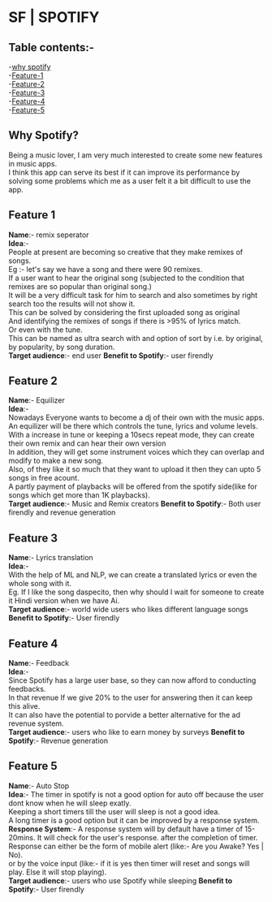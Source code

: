 # SF | SPOTIFY

## Table contents:-
-[why spotify](#why-spotify) \
-[Feature-1](#feature-1) \
-[Feature-2](#feature-2) \
-[Feature-3](#feature-3) \
-[Feature-4](#feature-4) \
-[Feature-5](#feature-5)

## Why Spotify?
Being a music lover, I am very much interested to create some new features in music apps. \
I think this app can serve its best if it can improve its performance by solving some problems which me as a user felt it a bit difficult to use the app.

## Feature 1
**Name**:- remix seperator \
**Idea**:- \
People at present are becoming so creative that they make remixes of songs. \
Eg :- let's say we have a song and there were 90 remixes. \
If a user want to hear the original song (subjected to the condition that remixes are so popular than original song.) \
It will be a very difficult task for him to search and also sometimes by right search too the results will not show it. \
This can be solved by considering the first uploaded song as original \
And identifying the remixes of songs if there is >95% of lyrics match. \
Or even with the tune. \
This can be named as ultra search with and option of sort by i.e. by original, by popularity, by song duration. \
**Target audience**:- end user
**Benefit to Spotify**:- user firendly 

## Feature 2
**Name**:- Equilizer \
**Idea**:- \
Nowadays Everyone wants to become a dj of their own with the music apps.
An equilizer will be there which controls the tune, lyrics and volume levels. \
With a increase in tune or keeping a 10secs repeat mode, they can create their own remix and can hear their own version \
In addition, they will get some instrument voices which they can overlap and modify to make a new song. \
Also, of they like it so much that they want to upload it then they can upto 5 songs in free acount. \
A partly payment of playbacks will be offered from the spotify side(like for songs which get more than 1K playbacks). \
**Target audience**:- Music and Remix creators
**Benefit to Spotify**:- Both user firendly and revenue generation

## Feature 3
**Name**:- Lyrics translation \
**Idea**:- \
With the help of ML and NLP, we can create a translated lyrics or even the whole song with it. \
Eg. If I like the song daspecito, then why should I wait for someone to create it Hindi version when we have Ai.  \
**Target audience**:- world wide users who likes different language songs
**Benefit to Spotify**:- User firendly

## Feature 4
**Name**:- Feedback \
**Idea**:- \
Since Spotify has a large user base, so they can now afford to conducting feedbacks. \
In that revenue If we give 20% to the user for answering then it can keep this alive. \
It can also have the potential to porvide a better alternative for the ad revenue system. \
**Target audience**:- users who like to earn money by surveys
**Benefit to Spotify**:- Revenue generation

## Feature 5
**Name**:- Auto Stop \
**Idea**:-
The timer in spotify is not a good option for auto off because the user dont know when he will sleep exatly. \
Keeping a short timers till the user will sleep is not a good idea. \
A long timer is a good option but it can be improved by a response system. \
**Response System**:-
A response system will by default have a timer of 15-20mins. It will check for the user's response. after the completion of timer. \
Response can either be the form of mobile alert (like:- Are you Awake? Yes | No). \
or by the voice input (like:- if it is yes then timer will reset and songs will play. Else it will stop playing). \
**Target audience**:- users who use Spotify while sleeping
**Benefit to Spotify**:- User firendly
